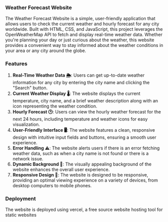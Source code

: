 ### Weather Forecast Website

The Weather Forecast Website is a simple, user-friendly application that allows users to check the current weather and hourly forecast for any city worldwide. Built with HTML, CSS, and JavaScript, this project leverages the OpenWeatherMap API to fetch and display real-time weather data. Whether you're planning your day or just curious about the weather, this website provides a convenient way to stay informed about the weather conditions in your area or any city around the globe.

### Features

1. **Real-Time Weather Data 🌦️**: Users can get up-to-date weather information for any city by entering the city name and clicking the "Search" button.
2. **Current Weather Display 🌡️**: The website displays the current temperature, city name, and a brief weather description along with an icon representing the weather condition.
3. **Hourly Forecast 🕒**: Users can view the hourly weather forecast for the next 24 hours, including temperature and weather icons for easy visualization.
4. **User-Friendly Interface 🖥️**: The website features a clean, responsive design with intuitive input fields and buttons, ensuring a smooth user experience.
5. **Error Handling ⚠️**: The website alerts users if there is an error fetching weather data, such as when a city name is not found or there is a network issue.
6. **Dynamic Background 🌇**: The visually appealing background of the website enhances the overall user experience.
7. **Responsive Design 📱**: The website is designed to be responsive, providing an optimal viewing experience on a variety of devices, from desktop computers to mobile phones.

### Deployment

The website is deployed using vercel, a free source website hosting tool for static websites

